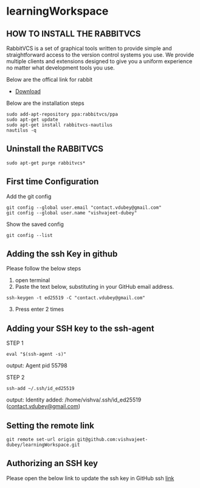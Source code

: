 # learningWorkspace

HOW TO INSTALL THE RABBITVCS
------------------------------
RabbitVCS is a set of graphical tools written to provide simple and straightforward access to the version control systems you use. We provide multiple clients and extensions designed to give you a uniform experience no matter what development tools you use. 



Below are the offical link for rabbit<br>
* [Download](http://wiki.rabbitvcs.org/wiki/install/ubuntu)


Below are the installation steps
```
sudo add-apt-repository ppa:rabbitvcs/ppa
sudo apt-get update
sudo apt-get install rabbitvcs-nautilus
nautilus -q
```


Uninstall the RABBITVCS
------------------------------
```
sudo apt-get purge rabbitvcs*
```


First time Configuration
------------------------------
Add the git config 
```
git config --global user.email "contact.vdubey@gmail.com"
git config --global user.name "vishvajeet-dubey"
```

Show the saved config
```
git config --list
```



Adding the ssh Key in github
------------------------------
Please follow the below steps 
1. open terminal
2. Paste the text below, substituting in your GitHub email address.
```
ssh-keygen -t ed25519 -C "contact.vdubey@gmail.com"
```
3. Press enter 2 times 



Adding your SSH key to the ssh-agent
------------------------------

STEP 1
```
eval "$(ssh-agent -s)"
```
output: Agent pid 55798

STEP 2
```
ssh-add ~/.ssh/id_ed25519
```
output: Identity added: /home/vishva/.ssh/id_ed25519 (contact.vdubey@gmail.com)



Setting the remote link
------------------------------
```
git remote set-url origin git@github.com:vishvajeet-dubey/learningWorkspace.git
```


Authorizing an SSH key
----------------------------
Please open the below link to update the ssh key in GitHub ssh
[link](https://docs.github.com/en/enterprise-cloud@latest/authentication/authenticating-with-saml-single-sign-on/authorizing-an-ssh-key-for-use-with-saml-single-sign-on)



